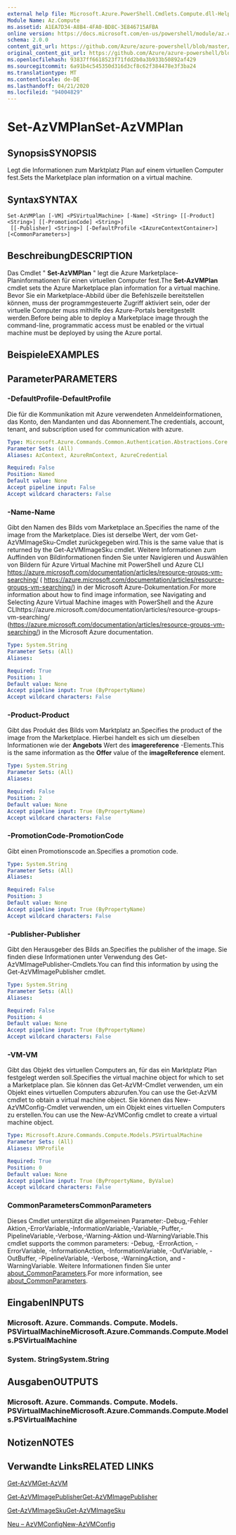 ```yaml
---
external help file: Microsoft.Azure.PowerShell.Cmdlets.Compute.dll-Help.xml
Module Name: Az.Compute
ms.assetid: A1EA7D34-A8B4-4FA0-BD8C-3E846715AFBA
online version: https://docs.microsoft.com/en-us/powershell/module/az.compute/set-azvmplan
schema: 2.0.0
content_git_url: https://github.com/Azure/azure-powershell/blob/master/src/Compute/Compute/help/Set-AzVMPlan.md
original_content_git_url: https://github.com/Azure/azure-powershell/blob/master/src/Compute/Compute/help/Set-AzVMPlan.md
ms.openlocfilehash: 93837ff6618523f71fdd2b0a3b933b50892af429
ms.sourcegitcommit: 6a91b4c545350d316d3cf8c62f384478e3f3ba24
ms.translationtype: MT
ms.contentlocale: de-DE
ms.lasthandoff: 04/21/2020
ms.locfileid: "94004829"
---
```

# <span data-ttu-id="f662e-101">Set-AzVMPlan</span><span class="sxs-lookup"><span data-stu-id="f662e-101">Set-AzVMPlan</span></span>

## <span data-ttu-id="f662e-102">Synopsis</span><span class="sxs-lookup"><span data-stu-id="f662e-102">SYNOPSIS</span></span>
<span data-ttu-id="f662e-103">Legt die Informationen zum Marktplatz Plan auf einem virtuellen Computer fest.</span><span class="sxs-lookup"><span data-stu-id="f662e-103">Sets the Marketplace plan information on a virtual machine.</span></span>

## <span data-ttu-id="f662e-104">Syntax</span><span class="sxs-lookup"><span data-stu-id="f662e-104">SYNTAX</span></span>

```
Set-AzVMPlan [-VM] <PSVirtualMachine> [-Name] <String> [[-Product] <String>] [[-PromotionCode] <String>]
 [[-Publisher] <String>] [-DefaultProfile <IAzureContextContainer>] [<CommonParameters>]
```

## <span data-ttu-id="f662e-105">Beschreibung</span><span class="sxs-lookup"><span data-stu-id="f662e-105">DESCRIPTION</span></span>
<span data-ttu-id="f662e-106">Das Cmdlet " **Set-AzVMPlan** " legt die Azure Marketplace-Planinformationen für einen virtuellen Computer fest.</span><span class="sxs-lookup"><span data-stu-id="f662e-106">The **Set-AzVMPlan** cmdlet sets the Azure Marketplace plan information for a virtual machine.</span></span>
<span data-ttu-id="f662e-107">Bevor Sie ein Marketplace-Abbild über die Befehlszeile bereitstellen können, muss der programmgesteuerte Zugriff aktiviert sein, oder der virtuelle Computer muss mithilfe des Azure-Portals bereitgestellt werden.</span><span class="sxs-lookup"><span data-stu-id="f662e-107">Before being able to deploy a Marketplace image through the command-line, programmatic access must be enabled or the virtual machine must be deployed by using the Azure portal.</span></span>

## <span data-ttu-id="f662e-108">Beispiele</span><span class="sxs-lookup"><span data-stu-id="f662e-108">EXAMPLES</span></span>

## <span data-ttu-id="f662e-109">Parameter</span><span class="sxs-lookup"><span data-stu-id="f662e-109">PARAMETERS</span></span>

### <span data-ttu-id="f662e-110">-DefaultProfile</span><span class="sxs-lookup"><span data-stu-id="f662e-110">-DefaultProfile</span></span>
<span data-ttu-id="f662e-111">Die für die Kommunikation mit Azure verwendeten Anmeldeinformationen, das Konto, den Mandanten und das Abonnement.</span><span class="sxs-lookup"><span data-stu-id="f662e-111">The credentials, account, tenant, and subscription used for communication with azure.</span></span>

```yaml
Type: Microsoft.Azure.Commands.Common.Authentication.Abstractions.Core.IAzureContextContainer
Parameter Sets: (All)
Aliases: AzContext, AzureRmContext, AzureCredential

Required: False
Position: Named
Default value: None
Accept pipeline input: False
Accept wildcard characters: False
```

### <span data-ttu-id="f662e-112">-Name</span><span class="sxs-lookup"><span data-stu-id="f662e-112">-Name</span></span>
<span data-ttu-id="f662e-113">Gibt den Namen des Bilds vom Marketplace an.</span><span class="sxs-lookup"><span data-stu-id="f662e-113">Specifies the name of the image from the Marketplace.</span></span>
<span data-ttu-id="f662e-114">Dies ist derselbe Wert, der vom Get-AzVMImageSku-Cmdlet zurückgegeben wird.</span><span class="sxs-lookup"><span data-stu-id="f662e-114">This is the same value that is returned by the Get-AzVMImageSku cmdlet.</span></span>
<span data-ttu-id="f662e-115">Weitere Informationen zum Auffinden von Bildinformationen finden Sie unter Navigieren und Auswählen von Bildern für Azure Virtual Machine mit PowerShell und Azure CLI https://azure.microsoft.com/documentation/articles/resource-groups-vm-searching/ ( https://azure.microsoft.com/documentation/articles/resource-groups-vm-searching/) in der Microsoft Azure-Dokumentation.</span><span class="sxs-lookup"><span data-stu-id="f662e-115">For more information about how to find image information, see Navigating and Selecting Azure Virtual Machine images with PowerShell and the Azure CLIhttps://azure.microsoft.com/documentation/articles/resource-groups-vm-searching/ (https://azure.microsoft.com/documentation/articles/resource-groups-vm-searching/) in the Microsoft Azure documentation.</span></span>

```yaml
Type: System.String
Parameter Sets: (All)
Aliases:

Required: True
Position: 1
Default value: None
Accept pipeline input: True (ByPropertyName)
Accept wildcard characters: False
```

### <span data-ttu-id="f662e-116">-Product</span><span class="sxs-lookup"><span data-stu-id="f662e-116">-Product</span></span>
<span data-ttu-id="f662e-117">Gibt das Produkt des Bilds vom Marktplatz an.</span><span class="sxs-lookup"><span data-stu-id="f662e-117">Specifies the product of the image from the Marketplace.</span></span>
<span data-ttu-id="f662e-118">Hierbei handelt es sich um dieselben Informationen wie der **Angebots** Wert des **imagereference** -Elements.</span><span class="sxs-lookup"><span data-stu-id="f662e-118">This is the same information as the **Offer** value of the **imageReference** element.</span></span>

```yaml
Type: System.String
Parameter Sets: (All)
Aliases:

Required: False
Position: 2
Default value: None
Accept pipeline input: True (ByPropertyName)
Accept wildcard characters: False
```

### <span data-ttu-id="f662e-119">-PromotionCode</span><span class="sxs-lookup"><span data-stu-id="f662e-119">-PromotionCode</span></span>
<span data-ttu-id="f662e-120">Gibt einen Promotionscode an.</span><span class="sxs-lookup"><span data-stu-id="f662e-120">Specifies a promotion code.</span></span>

```yaml
Type: System.String
Parameter Sets: (All)
Aliases:

Required: False
Position: 3
Default value: None
Accept pipeline input: True (ByPropertyName)
Accept wildcard characters: False
```

### <span data-ttu-id="f662e-121">-Publisher</span><span class="sxs-lookup"><span data-stu-id="f662e-121">-Publisher</span></span>
<span data-ttu-id="f662e-122">Gibt den Herausgeber des Bilds an.</span><span class="sxs-lookup"><span data-stu-id="f662e-122">Specifies the publisher of the image.</span></span>
<span data-ttu-id="f662e-123">Sie finden diese Informationen unter Verwendung des Get-AzVMImagePublisher-Cmdlets.</span><span class="sxs-lookup"><span data-stu-id="f662e-123">You can find this information by using the Get-AzVMImagePublisher cmdlet.</span></span>

```yaml
Type: System.String
Parameter Sets: (All)
Aliases:

Required: False
Position: 4
Default value: None
Accept pipeline input: True (ByPropertyName)
Accept wildcard characters: False
```

### <span data-ttu-id="f662e-124">-VM</span><span class="sxs-lookup"><span data-stu-id="f662e-124">-VM</span></span>
<span data-ttu-id="f662e-125">Gibt das Objekt des virtuellen Computers an, für das ein Marktplatz Plan festgelegt werden soll.</span><span class="sxs-lookup"><span data-stu-id="f662e-125">Specifies the virtual machine object for which to set a Marketplace plan.</span></span>
<span data-ttu-id="f662e-126">Sie können das Get-AzVM-Cmdlet verwenden, um ein Objekt eines virtuellen Computers abzurufen.</span><span class="sxs-lookup"><span data-stu-id="f662e-126">You can use the Get-AzVM cmdlet to obtain a virtual machine object.</span></span>
<span data-ttu-id="f662e-127">Sie können das New-AzVMConfig-Cmdlet verwenden, um ein Objekt eines virtuellen Computers zu erstellen.</span><span class="sxs-lookup"><span data-stu-id="f662e-127">You can use the New-AzVMConfig cmdlet to create a virtual machine object.</span></span>

```yaml
Type: Microsoft.Azure.Commands.Compute.Models.PSVirtualMachine
Parameter Sets: (All)
Aliases: VMProfile

Required: True
Position: 0
Default value: None
Accept pipeline input: True (ByPropertyName, ByValue)
Accept wildcard characters: False
```

### <span data-ttu-id="f662e-128">CommonParameters</span><span class="sxs-lookup"><span data-stu-id="f662e-128">CommonParameters</span></span>
<span data-ttu-id="f662e-129">Dieses Cmdlet unterstützt die allgemeinen Parameter:-Debug,-Fehler Aktion,-ErrorVariable,-InformationVariable,-Variable,-Puffer,-PipelineVariable,-Verbose,-Warning-Aktion und-WarningVariable.</span><span class="sxs-lookup"><span data-stu-id="f662e-129">This cmdlet supports the common parameters: -Debug, -ErrorAction, -ErrorVariable, -InformationAction, -InformationVariable, -OutVariable, -OutBuffer, -PipelineVariable, -Verbose, -WarningAction, and -WarningVariable.</span></span> <span data-ttu-id="f662e-130">Weitere Informationen finden Sie unter [about_CommonParameters](http://go.microsoft.com/fwlink/?LinkID=113216).</span><span class="sxs-lookup"><span data-stu-id="f662e-130">For more information, see [about_CommonParameters](http://go.microsoft.com/fwlink/?LinkID=113216).</span></span>

## <span data-ttu-id="f662e-131">Eingaben</span><span class="sxs-lookup"><span data-stu-id="f662e-131">INPUTS</span></span>

### <span data-ttu-id="f662e-132">Microsoft. Azure. Commands. Compute. Models. PSVirtualMachine</span><span class="sxs-lookup"><span data-stu-id="f662e-132">Microsoft.Azure.Commands.Compute.Models.PSVirtualMachine</span></span>

### <span data-ttu-id="f662e-133">System. String</span><span class="sxs-lookup"><span data-stu-id="f662e-133">System.String</span></span>

## <span data-ttu-id="f662e-134">Ausgaben</span><span class="sxs-lookup"><span data-stu-id="f662e-134">OUTPUTS</span></span>

### <span data-ttu-id="f662e-135">Microsoft. Azure. Commands. Compute. Models. PSVirtualMachine</span><span class="sxs-lookup"><span data-stu-id="f662e-135">Microsoft.Azure.Commands.Compute.Models.PSVirtualMachine</span></span>

## <span data-ttu-id="f662e-136">Notizen</span><span class="sxs-lookup"><span data-stu-id="f662e-136">NOTES</span></span>

## <span data-ttu-id="f662e-137">Verwandte Links</span><span class="sxs-lookup"><span data-stu-id="f662e-137">RELATED LINKS</span></span>

[<span data-ttu-id="f662e-138">Get-AzVM</span><span class="sxs-lookup"><span data-stu-id="f662e-138">Get-AzVM</span></span>](./Get-AzVM.md)

[<span data-ttu-id="f662e-139">Get-AzVMImagePublisher</span><span class="sxs-lookup"><span data-stu-id="f662e-139">Get-AzVMImagePublisher</span></span>](./Get-AzVMImagePublisher.md)

[<span data-ttu-id="f662e-140">Get-AzVMImageSku</span><span class="sxs-lookup"><span data-stu-id="f662e-140">Get-AzVMImageSku</span></span>](./Get-AzVMImageSku.md)

[<span data-ttu-id="f662e-141">Neu – AzVMConfig</span><span class="sxs-lookup"><span data-stu-id="f662e-141">New-AzVMConfig</span></span>](./New-AzVMConfig.md)

